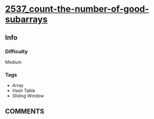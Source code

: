 # [2537_count-the-number-of-good-subarrays](https://leetcode.com/problems/count-the-number-of-good-subarrays/)

## Info

### Difficulty

Medium

### Tags

- Array
- Hash Table
- Sliding Window

## __COMMENTS__

> 
